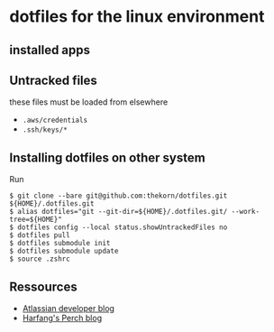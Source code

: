 # dotfiles for the linux environment

## installed apps


## Untracked files

these files must be loaded from elsewhere

 * `.aws/credentials`
 * `.ssh/keys/*`

## Installing dotfiles on other system

Run

```
$ git clone --bare git@github.com:thekorn/dotfiles.git ${HOME}/.dotfiles.git
$ alias dotfiles="git --git-dir=${HOME}/.dotfiles.git/ --work-tree=${HOME}"
$ dotfiles config --local status.showUntrackedFiles no
$ dotfiles pull
$ dotfiles submodule init
$ dotfiles submodule update
$ source .zshrc
```

## Ressources

 * [Atlassian developer blog](https://developer.atlassian.com/blog/2016/02/best-way-to-store-dotfiles-git-bare-repo/)
 * [Harfang's Perch blog](https://harfangk.github.io/2016/09/18/manage-dotfiles-with-a-git-bare-repository.html)
